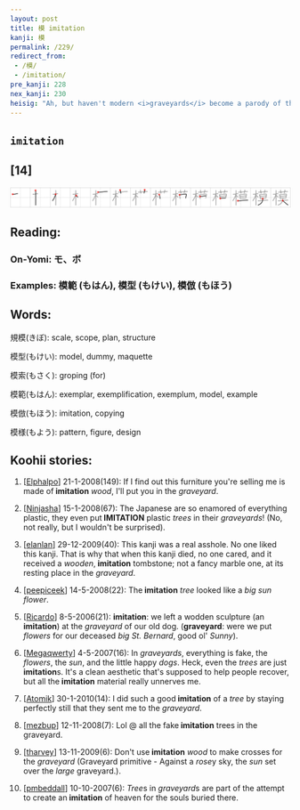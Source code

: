 ```yaml
---
layout: post
title: 模 imitation
kanji: 模
permalink: /229/
redirect_from:
 - /模/
 - /imitation/
pre_kanji: 228
nex_kanji: 230
heisig: "Ah, but haven't modern <i>graveyards</i> become a parody of their ancestors! The flowers are plastic, the writing on the stones is unimaginative and cold, and the whole thing looks more like a marble orchard than a right and proper graveyard. This kanji continues with the modernization trend by picturing <b>imitation</b> <i>trees</i> in the <i>graveyard</i>. But of course, how convenient! They don't need pruning or fertilizing, their leaves don't fall, and they remain the same color all year long."
---
```


## `imitation`

## [14]

<div class="stroke"><img src="../images/E6A8A1.png" /></div>

## Reading:

### On-Yomi: モ、ボ

### Examples: 模範 (もはん), 模型 (もけい), 模倣 (もほう)

## Words:

規模(きぼ): scale, scope, plan, structure

模型(もけい): model, dummy, maquette

模索(もさく): groping (for)

模範(もはん): exemplar, exemplification, exemplum, model, example

模倣(もほう): imitation, copying

模様(もよう): pattern, figure, design

## Koohii stories:

1) [<a href="http://kanji.koohii.com/profile/Elphalpo">Elphalpo</a>] 21-1-2008(149): If I find out this furniture you&#039;re selling me is made of<strong> imitation</strong> <em>wood</em>, I&#039;ll put you in the <em>graveyard</em>. 

2) [<a href="http://kanji.koohii.com/profile/Ninjasha">Ninjasha</a>] 15-1-2008(67): The Japanese are so enamored of everything plastic, they even put<strong> IMITATION</strong> plastic <em>trees</em> in their <em>graveyards</em>! (No, not really, but I wouldn&#039;t be surprised). 

3) [<a href="http://kanji.koohii.com/profile/elanlan">elanlan</a>] 29-12-2009(40): This kanji was a real asshole. No one liked this kanji. That is why that when this kanji died, no one cared, and it received a <em>wooden</em>,<strong> imitation</strong> tombstone; not a fancy marble one, at its resting place in the <em>graveyard</em>. 

4) [<a href="http://kanji.koohii.com/profile/peepiceek">peepiceek</a>] 14-5-2008(22): The<strong> imitation</strong> <em>tree</em> looked like a <em>big sun flower</em>. 

5) [<a href="http://kanji.koohii.com/profile/Ricardo">Ricardo</a>] 8-5-2006(21): <strong>imitation</strong>: we left a wodden sculpture (an <strong>imitation</strong>) at the <em>graveyard</em> of our old dog. (<strong>graveyard</strong>: were we put <em>flowers</em> for our deceased <em>big St. Bernard</em>, good ol&#039; <em>Sunny</em>). 

6) [<a href="http://kanji.koohii.com/profile/Megaqwerty">Megaqwerty</a>] 4-5-2007(16): In <em>graveyards</em>, everything is fake, the <em>flowers</em>, the <em>sun</em>, and the little happy <em>dogs</em>. Heck, even the <em>trees</em> are just<strong> imitation</strong>s. It&#039;s a clean aesthetic that&#039;s supposed to help people recover, but all the<strong> imitation</strong> material really unnerves me. 

7) [<a href="http://kanji.koohii.com/profile/Atomik">Atomik</a>] 30-1-2010(14): I did such a good<strong> imitation</strong> of a <em>tree</em> by staying perfectly still that they sent me to the <em>graveyard</em>. 

8) [<a href="http://kanji.koohii.com/profile/mezbup">mezbup</a>] 12-11-2008(7): Lol @ all the fake<strong> imitation</strong> trees in the graveyard. 

9) [<a href="http://kanji.koohii.com/profile/tharvey">tharvey</a>] 13-11-2009(6): Don&#039;t use<strong> imitation</strong> <em>wood</em> to make crosses for the <em>graveyard</em> (Graveyard primitive - Against a <em>rose</em>y sky, the <em>sun</em> set over the <em>large</em> graveyard.). 

10) [<a href="http://kanji.koohii.com/profile/pmbeddall">pmbeddall</a>] 10-10-2007(6): <em>Tree</em>s in <em>graveyard</em>s are part of the attempt to create an<strong> imitation</strong> of heaven for the souls buried there. 
